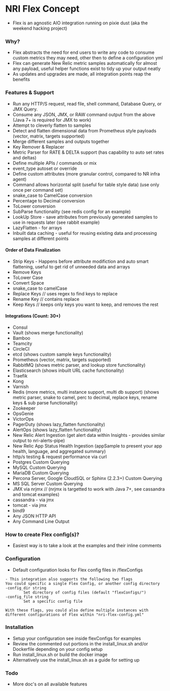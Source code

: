 # NRI Flex Concept

- Flex is an agnostic AIO integration running on pixie dust (aka the weekend hacking project)

### Why?
- Flex abstracts the need for end users to write any code to consume custom metrics they may need, other then to define a configuration yml
- Flex can generate New Relic metric samples automatically for almost any payload, useful helper functions exist to tidy up your output neatly
- As updates and upgrades are made, all integration points reap the benefits

### Features & Support
- Run any HTTP/S request, read file, shell command, Database Query, or JMX Query.
- Consume any JSON, JMX, or RAW command output from the above (Java 7+ is required for JMX to work)
- Attempt to cleverly flatten to samples
- Detect and flatten dimensional data from Prometheus style payloads (vector, matrix, targets supported)
- Merge different samples and outputs together
- Key Remover & Replacer
- Metric Parser for RATE & DELTA support (has capability to auto set rates and deltas)
- Define multiple APIs / commands or mix
- event_type autoset or override
- Define custom attributes (more granular control, compared to NR infra agent)
- Command allows horizontal split (useful for table style data) (use only once per command set)
- snake_case to CamelCase conversion
- Percentage to Decimal conversion
- ToLower conversion
- SubParse functionality (see redis config for an example)
- LookUp Store - save attributes from previously generated samples to use in requests later (see rabbit example)
- LazyFlatten - for arrays
- Inbuilt data caching - useful for reusing existing data and processing samples at different points

#### Order of Data Finalization
- Strip Keys - Happens before attribute modifiction and auto smart flattening, useful to get rid of unneeded data and arrays
- Remove Keys
- ToLower Case
- Convert Space
- snake_case to camelCase
- Replace Keys // uses regex to find keys to replace
- Rename Key // contains replace
- Keep Keys // keeps only keys you want to keep, and removes the rest

#### Integrations (Count: 30+)
- Consul
- Vault (shows merge functionality)
- Bamboo
- Teamcity
- CircleCI
- etcd (shows custom sample keys functionality)
- Prometheus (vector, matrix, targets supported)
- RabbitMQ (shows metric parser, and lookup store functionality)
- Elasticsearch (shows inbuilt URL cache functionality)
- Traefik
- Kong
- Varnish
- Redis (more metrics, multi instance support, multi db support) (shows metric parser, snake to camel, perc to decimal, replace keys, rename keys & sub parse functionality)
- Zookeeper
- OpsGenie
- VictorOps
- PagerDuty (shows lazy_flatten functionality)
- AlertOps (shows lazy_flatten functionality)
- New Relic Alert Ingestion (get alert data within Insights - provides similar output to nri-alerts-pipe)
- New Relic App Status Health Ingestion (appSample to present your app health, language, and aggregated summary)
- http/s testing & request performance via curl
- Postgres Custom Querying
- MySQL Custom Querying
- MariaDB Custom Querying
- Percona Server, Google CloudSQL or Sphinx (2.2.3+) Custom Querying
- MS SQL Server Custom Querying
- JMX via nrjmx // (nrjmx is targetted to work with Java 7+, see cassandra and tomcat examples)
- cassandra - via jmx
- tomcat - via jmx
- bind9
- Any JSON HTTP API 
- Any Command Line Output

### How to create Flex config(s)?
- Easiest way is to take a look at the examples and their inline comments

### Configuration
- Default configuration looks for Flex config files in /flexConfigs
``` 
- This integration also supports the following two flags  
You could specific a single Flex Config, or another config directory
-config_dir string
        Set directory of config files (default "flexConfigs/")
-config_file string
        Set a specific config file

With these flags, you could also define multiple instances with different configurations of Flex within "nri-flex-config.yml"
```

### Installation

- Setup your configuration see inside flexConfigs for examples
- Review the commented out portions in the install_linux.sh and/or Dockerfile depending on your config setup
- Run install_linux.sh or build the docker image
- Alternatively use the install_linux.sh as a guide for setting up

### Todo
- More doc's on all available features
